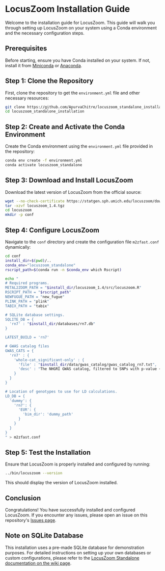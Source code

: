 
# LocusZoom Installation Guide

Welcome to the installation guide for LocusZoom. This guide will walk you through setting up LocusZoom on your system using a Conda environment and the necessary configuration steps.

## Prerequisites

Before starting, ensure you have Conda installed on your system. If not, install it from [Miniconda](https://docs.conda.io/en/latest/miniconda.html) or [Anaconda](https://www.anaconda.com/products/individual).

## Step 1: Clone the Repository

First, clone the repository to get the `environment.yml` file and other necessary resources:

```bash
git clone https://github.com/ApurvaChitre/locuszoom_standalone_installation.git
cd locuszoom_standalone_installation
```

## Step 2: Create and Activate the Conda Environment

Create the Conda environment using the `environment.yml` file provided in the repository:

```bash
conda env create -f environment.yml
conda activate locuszoom_standalone
```

## Step 3: Download and Install LocusZoom

Download the latest version of LocusZoom from the official source:

```bash
wget --no-check-certificate https://statgen.sph.umich.edu/locuszoom/download/locuszoom_1.4.tgz
tar -xzvf locuszoom_1.4.tgz
cd locuszoom
mkdir -p conf
```

## Step 4: Configure LocusZoom

Navigate to the `conf` directory and create the configuration file `m2zfast.conf` dynamically:

```bash
cd conf
install_dir=$(pwd)/..
conda_env="locuszoom_standalone"
rscript_path=$(conda run -n $conda_env which Rscript)

echo "
# Required programs.
METAL2ZOOM_PATH = "$install_dir/locuszoom_1.4/src/locuszoom.R"
RSCRIPT_PATH = "$rscript_path"
NEWFUGUE_PATH = "new_fugue"
PLINK_PATH = "plink"
TABIX_PATH = "tabix"

# SQLite database settings.
SQLITE_DB = {
  'rn7' : "$install_dir/databases/rn7.db"
}

LATEST_BUILD = 'rn7'

# GWAS catalog files
GWAS_CATS = {
  'rn7' : {
    'whole-cat_significant-only' : {
      'file' : "$install_dir/data/gwas_catalog/gwas_catalog_rn7.txt",
      'desc' : "The NHGRI GWAS catalog, filtered to SNPs with p-value < 5E-08"
    }
  }
}

# Location of genotypes to use for LD calculations.
LD_DB = {
  'dummy': {
    'rn7': {
      'EUR': {
        'bim_dir': 'dummy_path'
      }
    }
  }
}
" > m2zfast.conf
```

## Step 5: Test the Installation

Ensure that LocusZoom is properly installed and configured by running:

```bash
../bin/locuszoom --version
```

This should display the version of LocusZoom installed.

## Conclusion

Congratulations! You have successfully installed and configured LocusZoom. If you encounter any issues, please open an issue on this repository's [Issues page](https://github.com/ApurvaChitre/locuszoom_standalone_installation/issues).

## Note on SQLite Database

This installation uses a pre-made SQLite database for demonstration purposes. For detailed instructions on setting up your own databases or custom configurations, please refer to the [LocusZoom Standalone documentation on the wiki page](https://genome.sph.umich.edu/wiki/LocusZoom_Standalone).
